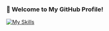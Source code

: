 ### 🍒 Welcome to My GitHub Profile!  
[![My Skills](https://skillicons.dev/icons?i=js,python,r,julia,scala,pytorch,tensorflow,sklearn,pandas,matlab,css,wasm)](https://skillicons.dev)
